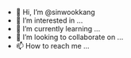 - 👋 Hi, I’m @sinwookkang
- 👀 I’m interested in ...
- 🌱 I’m currently learning ...
- 💞️ I’m looking to collaborate on ...
- 📫 How to reach me ...

<!---
sinwookkang/sinwookkang is a ✨ special ✨ repository because its `README.md` (this file) appears on your GitHub profile.
You can click the Preview link to take a look at your changes.
--->
